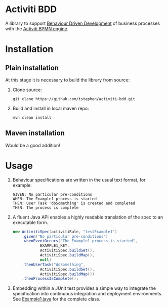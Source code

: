 Activiti BDD
=============================

A library to support [Behaviour Driven Development](https://en.wikipedia.org/wiki/Behavior-driven_development) of business processes with the [Activiti BPMN engine](http://activiti.org). 

Installation
=============================

Plain installation
---------------------------------

At this stage it is necessary to build the library from source: 

1. Clone source: 

   ```
   git clone https://github.com/tstephen/activiti-bdd.git
   ```

2. Build and install in local maven repo: 

    ```
    mvn clean install
    ```

Maven installation
---------------------------------

Would be a good addition!

Usage
=============================

1. Behaviour specifications are written in the usual text format, for example: 

   ```
   GIVEN: No particular pre-conditions
   WHEN: The Example1 process is started
   THEN: User Task 'doSomething' is created and completed
   THEN: The process is complete
   ```
   
2. A fluent Java API enables a highly readable translation of the spec to an executable form.

    ```java
    new ActivitiSpec(activitiRule, "testExample1")
        .given("No particular pre-conditions")
        .whenEventOccurs("The Example1 process is started",
                EXAMPLE1_KEY, 
                ActivitiSpec.buildSet(),
                ActivitiSpec.buildMap(), 
                null)
        .thenUserTask("doSomething", 
                ActivitiSpec.buildSet(),
                ActivitiSpec.buildMap())
        .thenProcessIsComplete();
    ```
    
3. Embedding within a JUnit test provides a simple way to integrate the specification into continuous integration and deployment environments. See [Example1.java](https://github.com/tstephen/activiti-bdd/blob/master/src/test/java/org/activiti/bdd/examples/Example1Test.java) for the complete class. 
